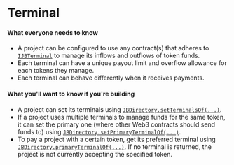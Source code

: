 # Terminal

#### What everyone needs to know

* A project can be configured to use any contract(s) that adheres to [`IJBTerminal`](/docs/v4/api/core/interfaces/IJBTerminal.md) to manage its inflows and outflows of token funds.
* Each terminal can have a unique payout limit and overflow allowance for each tokens they manage.
* Each terminal can behave differently when it receives payments.

#### What you'll want to know if you're building

* A project can set its terminals using [`JBDirectory.setTerminalsOf(...)`](/docs/v4/api/core/contracts/JBDirectory.md#setterminalsof.md).
* If a project uses multiple terminals to manage funds for the same token, it can set the primary one (where other Web3 contracts should send funds to) using [`JBDirectory.setPrimaryTerminalOf(...)`](/docs/v4/api/core/contracts/JBDirectory.md#setprimaryterminalof.md).
* To pay a project with a certain token, get its preferred terminal using [`JBDirectory.primaryTerminalOf(...)`](/docs/v4/api/core/contracts/JBDirectory.md#primaryterminalof.md). If no terminal is returned, the project is not currently accepting the specified token.


